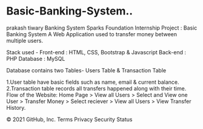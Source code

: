 # Basic-Banking-System..


prakash tiwary Banking System Sparks Foundation Internship Project : Basic Banking System
A Web Application used to transfer money between multiple users.

Stack used - Front-end : HTML, CSS, Bootstrap & Javascript Back-end : PHP Database : MySQL

Database contains two Tables- Users Table & Transaction Table

1.User table have basic fields such as name, email & current balance.
2.Transaction table records all transfers happened along with their time.
Flow of the Website: Home Page > View all Users > Select and View one User > Transfer Money > Select reciever > View all Users > View Transfer History.

© 2021 GitHub, Inc.
Terms
Privacy
Security
Status
